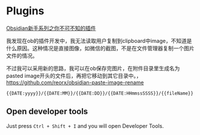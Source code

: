 

# Plugins
[Obsidian新手系列之你不可不知的插件](https://mp.weixin.qq.com/s/XjBHq_xO6PGUWFwzhuHdGQ)


我发现在ob的插件开发中，我无法读取用户复制到clipboard中image，不知道是什么原因。这种情况是直接图像，如微信的截图，不是在文件管理器复制一个图片文件的情况。

不过我可以采用新的思路，我可以在ob保存完图片，在附件目录里生成名为pasted image开头的文件后，再把它移动到其它目录中。，https://github.com/reorx/obsidian-paste-image-rename 

```
{{DATE:yyyy}}/{{DATE:MM}}/{{DATE:DD}}/{{DATE:HHmmssSSSS}}/{{fileName}}
```

## Open developer tools
Just press `Ctrl + Shift + I` and you will open Developer Tools.
